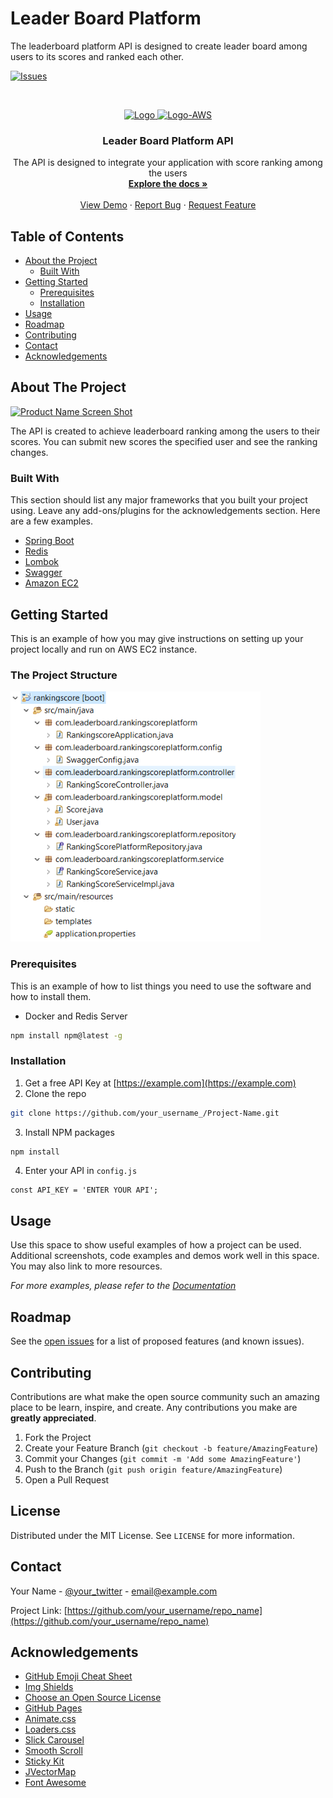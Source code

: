 # Leader Board Platform
The leaderboard platform API is designed to create leader board among users to its scores and ranked each other.




[![Issues][issues-shield]][issues-url]



<!-- PROJECT LOGO -->
<br />
<p align="center">
  <a href="https://github.com/ayciceksamet/leaderboardplatform/blob/master/README.md">
    <img src="https://camo.githubusercontent.com/d92c579684f6c4040ba5e1ae91c80fb95aa1ff59/68747470733a2f2f70726f6772616d6d6572667269656e642e636f6d2f696d672f636f6e74656e742f726f627573742d626f6f745f7469746c652e706e67" alt="Logo" width="500" height="150">
    <img src="https://upload.wikimedia.org/wikipedia/commons/5/5c/AWS_Simple_Icons_AWS_Cloud.svg" alt="Logo-AWS" width="200" height="150">
    
  </a>

  <h3 align="center">Leader Board Platform API</h3>

  <p align="center">
    The API is designed to integrate your application with score ranking among the users
    <br />
    <a href="https://github.com/ayciceksamet/leaderboardplatform/blob/master/README.md"><strong>Explore the docs »</strong></a>
    <br />
    <br />
    <a href="https://github.com/othneildrew/Best-README-Template">View Demo</a>
    ·
    <a href="https://github.com/othneildrew/Best-README-Template/issues">Report Bug</a>
    ·
    <a href="https://github.com/othneildrew/Best-README-Template/issues">Request Feature</a>
  </p>
</p>



<!-- TABLE OF CONTENTS -->
## Table of Contents

* [About the Project](#about-the-project)
  * [Built With](#built-with)
* [Getting Started](#getting-started)
  * [Prerequisites](#prerequisites)
  * [Installation](#installation)
* [Usage](#usage)
* [Roadmap](#roadmap)
* [Contributing](#contributing)
* [Contact](#contact)
* [Acknowledgements](#acknowledgements)



<!-- ABOUT THE PROJECT -->
## About The Project

[![Product Name Screen Shot][product-screenshot]](https://example.com)

The API is created to achieve leaderboard ranking among the users to their scores. You can submit new scores the specified user and see the ranking changes.


### Built With
This section should list any major frameworks that you built your project using. Leave any add-ons/plugins for the acknowledgements section. Here are a few examples.
* [Spring Boot](https://spring.io/projects/spring-boot)
* [Redis](https://redis.io/)
* [Lombok](https://projectlombok.org/)
* [Swagger](https://swagger.io/)
* [Amazon EC2](https://aws.amazon.com/tr/ec2/)



<!-- GETTING STARTED -->
## Getting Started

This is an example of how you may give instructions on setting up your project locally and run on AWS EC2 instance.

### The Project Structure

 <img src="https://github.com/ayciceksamet/leaderboardplatform/blob/master/1.PNG" alt="Logo-structure" width="400" height="400">


### Prerequisites

This is an example of how to list things you need to use the software and how to install them.
* Docker and Redis Server
```sh
npm install npm@latest -g
```

### Installation

1. Get a free API Key at [https://example.com](https://example.com)
2. Clone the repo
```sh
git clone https://github.com/your_username_/Project-Name.git
```
3. Install NPM packages
```sh
npm install
```
4. Enter your API in `config.js`
```JS
const API_KEY = 'ENTER YOUR API';
```



<!-- USAGE EXAMPLES -->
## Usage

Use this space to show useful examples of how a project can be used. Additional screenshots, code examples and demos work well in this space. You may also link to more resources.

_For more examples, please refer to the [Documentation](https://example.com)_



<!-- ROADMAP -->
## Roadmap

See the [open issues](https://github.com/othneildrew/Best-README-Template/issues) for a list of proposed features (and known issues).



<!-- CONTRIBUTING -->
## Contributing

Contributions are what make the open source community such an amazing place to be learn, inspire, and create. Any contributions you make are **greatly appreciated**.

1. Fork the Project
2. Create your Feature Branch (`git checkout -b feature/AmazingFeature`)
3. Commit your Changes (`git commit -m 'Add some AmazingFeature'`)
4. Push to the Branch (`git push origin feature/AmazingFeature`)
5. Open a Pull Request



<!-- LICENSE -->
## License

Distributed under the MIT License. See `LICENSE` for more information.



<!-- CONTACT -->
## Contact

Your Name - [@your_twitter](https://twitter.com/your_username) - email@example.com

Project Link: [https://github.com/your_username/repo_name](https://github.com/your_username/repo_name)



<!-- ACKNOWLEDGEMENTS -->
## Acknowledgements
* [GitHub Emoji Cheat Sheet](https://www.webpagefx.com/tools/emoji-cheat-sheet)
* [Img Shields](https://shields.io)
* [Choose an Open Source License](https://choosealicense.com)
* [GitHub Pages](https://pages.github.com)
* [Animate.css](https://daneden.github.io/animate.css)
* [Loaders.css](https://connoratherton.com/loaders)
* [Slick Carousel](https://kenwheeler.github.io/slick)
* [Smooth Scroll](https://github.com/cferdinandi/smooth-scroll)
* [Sticky Kit](http://leafo.net/sticky-kit)
* [JVectorMap](http://jvectormap.com)
* [Font Awesome](https://fontawesome.com)





<!-- MARKDOWN LINKS & IMAGES -->
<!-- https://www.markdownguide.org/basic-syntax/#reference-style-links -->
[contributors-shield]: https://img.shields.io/github/contributors/othneildrew/Best-README-Template.svg?style=flat-square
[contributors-url]: https://github.com/othneildrew/Best-README-Template/graphs/contributors
[forks-shield]: https://img.shields.io/github/forks/othneildrew/Best-README-Template.svg?style=flat-square
[forks-url]: https://github.com/othneildrew/Best-README-Template/network/members
[stars-shield]: https://img.shields.io/github/stars/othneildrew/Best-README-Template.svg?style=flat-square
[stars-url]: https://github.com/othneildrew/Best-README-Template/stargazers
[issues-shield]: https://img.shields.io/github/issues/othneildrew/Best-README-Template.svg?style=flat-square
[issues-url]: https://github.com/othneildrew/Best-README-Template/issues
[license-shield]: https://img.shields.io/github/license/othneildrew/Best-README-Template.svg?style=flat-square
[license-url]: https://github.com/othneildrew/Best-README-Template/blob/master/LICENSE.txt
[linkedin-shield]: https://img.shields.io/badge/-LinkedIn-black.svg?style=flat-square&logo=linkedin&colorB=555
[linkedin-url]: https://linkedin.com/in/othneildrew
[product-screenshot]: images/screenshot.png
